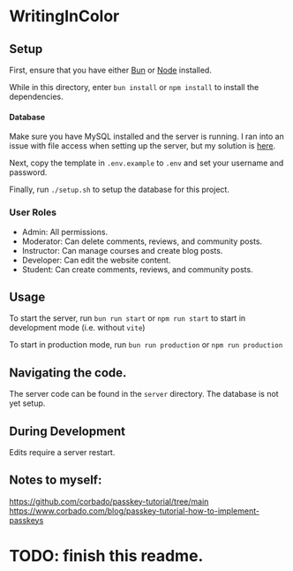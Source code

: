 # WritingInColor

## Setup
First, ensure that you have either [Bun](https://bun.run/) or [Node](https://nodejs.org/) installed. 

While in this directory, enter `bun install` or `npm install` to install the dependencies.


#### Database
Make sure you have MySQL installed and the server is running. 
I ran into an issue with file access when setting up the server, but my solution is [here](https://stackoverflow.com/questions/53242775/mysql-server-instance-8-0-13-automatically-turned-off-and-on-randomly/78618450#78618450).

Next, copy the template in `.env.example` to `.env` and set your username and password.

Finally, run `./setup.sh` to setup the database for this project.


### User Roles
- Admin: All permissions.
- Moderator: Can delete comments, reviews, and community posts. 
- Instructor: Can manage courses and create blog posts.
- Developer: Can edit the website content.
- Student: Can create comments, reviews, and community posts.

## Usage
To start the server, run `bun run start` or `npm run start` to start in development mode (i.e. without `vite`)

To start in production mode, run `bun run production` or `npm run production`

## Navigating the code.
The server code can be found in the `server` directory. The database is not yet setup. 

## During Development
Edits require a server restart.


## Notes to myself:
https://github.com/corbado/passkey-tutorial/tree/main
https://www.corbado.com/blog/passkey-tutorial-how-to-implement-passkeys
# TODO: finish this readme.